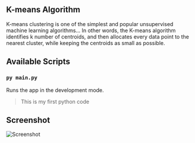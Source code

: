 ## K-means Algorithm
K-means clustering is one of the simplest and popular unsupervised machine learning algorithms... 
In other words, the K-means algorithm identifies k number of centroids, and then allocates every data point to the nearest cluster, while keeping the centroids as small as possible.

## Available Scripts

### `py main.py`
Runs the app in the development mode.

> This is my first python code

## Screenshot

![Screenshot](https://github.com/oguz3/k-means__bil3013/blob/main/screenshot/ss.jpg)
